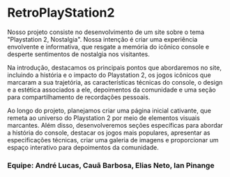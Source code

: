# RetroPlayStation2 
Nosso projeto consiste no desenvolvimento de um site sobre o tema "Playstation 2, Nostalgia". Nossa intenção é criar uma experiência envolvente e informativa, que resgate a memória do icônico console e desperte sentimentos de nostalgia nos visitantes.

Na introdução, destacamos os principais pontos que abordaremos no site, incluindo a história e o impacto do Playstation 2, os jogos icônicos que marcaram a sua trajetória, as características técnicas do console, o design e a estética associados a ele, depoimentos da comunidade e uma seção para compartilhamento de recordações pessoais.

Ao longo do projeto, planejamos criar uma página inicial cativante, que remeta ao universo do Playstation 2 por meio de elementos visuais marcantes. Além disso, desenvolveremos seções específicas para abordar a história do console, destacar os jogos mais populares, apresentar as especificações técnicas, criar uma galeria de imagens e proporcionar um espaço interativo para depoimentos da comunidade.

### Equipe: André Lucas, Cauã Barbosa, Elias Neto, Ian Pinange
